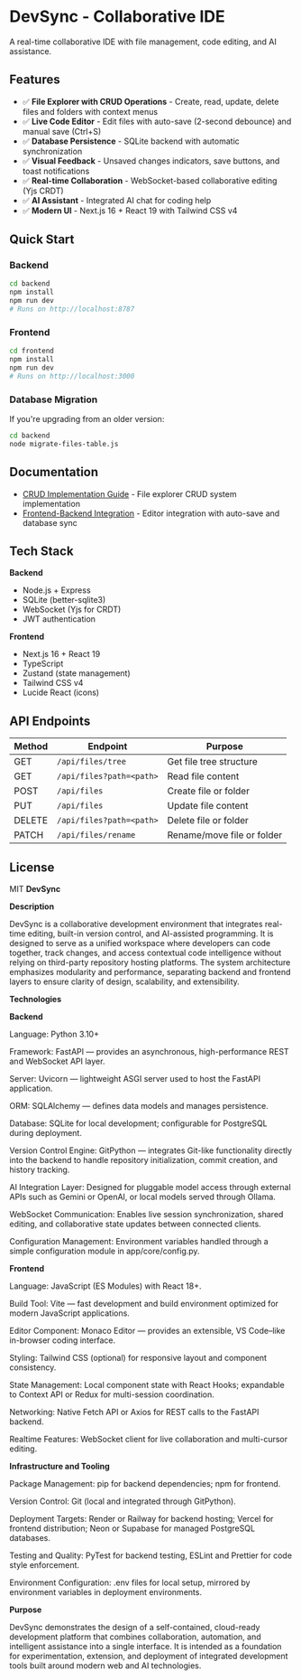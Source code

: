 # DevSync - Collaborative IDE

A real-time collaborative IDE with file management, code editing, and AI assistance.

## Features

- ✅ **File Explorer with CRUD Operations** - Create, read, update, delete files and folders with context menus
- ✅ **Live Code Editor** - Edit files with auto-save (2-second debounce) and manual save (Ctrl+S)
- ✅ **Database Persistence** - SQLite backend with automatic synchronization
- ✅ **Visual Feedback** - Unsaved changes indicators, save buttons, and toast notifications
- ✅ **Real-time Collaboration** - WebSocket-based collaborative editing (Yjs CRDT)
- ✅ **AI Assistant** - Integrated AI chat for coding help
- ✅ **Modern UI** - Next.js 16 + React 19 with Tailwind CSS v4

## Quick Start

### Backend
```bash
cd backend
npm install
npm run dev
# Runs on http://localhost:8787
```

### Frontend
```bash
cd frontend
npm install
npm run dev
# Runs on http://localhost:3000
```

### Database Migration
If you're upgrading from an older version:
```bash
cd backend
node migrate-files-table.js
```

## Documentation

- [CRUD Implementation Guide](CRUD_IMPLEMENTATION.md) - File explorer CRUD system implementation
- [Frontend-Backend Integration](FRONTEND_BACKEND_INTEGRATION.md) - Editor integration with auto-save and database sync

## Tech Stack

**Backend**
- Node.js + Express
- SQLite (better-sqlite3)
- WebSocket (Yjs for CRDT)
- JWT authentication

**Frontend**
- Next.js 16 + React 19
- TypeScript
- Zustand (state management)
- Tailwind CSS v4
- Lucide React (icons)

## API Endpoints

| Method | Endpoint | Purpose |
|--------|----------|---------|
| GET | `/api/files/tree` | Get file tree structure |
| GET | `/api/files?path=<path>` | Read file content |
| POST | `/api/files` | Create file or folder |
| PUT | `/api/files` | Update file content |
| DELETE | `/api/files?path=<path>` | Delete file or folder |
| PATCH | `/api/files/rename` | Rename/move file or folder |

## License

MIT
**DevSync**





**Description**

DevSync is a collaborative development environment that integrates real-time editing, built-in version control, and AI-assisted programming.
It is designed to serve as a unified workspace where developers can code together, track changes, and access contextual code intelligence without relying on third-party repository hosting platforms.
The system architecture emphasizes modularity and performance, separating backend and frontend layers to ensure clarity of design, scalability, and extensibility.

**Technologies**


**Backend**

Language: Python 3.10+

Framework: FastAPI — provides an asynchronous, high-performance REST and WebSocket API layer.

Server: Uvicorn — lightweight ASGI server used to host the FastAPI application.

ORM: SQLAlchemy — defines data models and manages persistence.

Database: SQLite for local development; configurable for PostgreSQL during deployment.

Version Control Engine: GitPython — integrates Git-like functionality directly into the backend to handle repository initialization, commit creation, and history tracking.

AI Integration Layer: Designed for pluggable model access through external APIs such as Gemini or OpenAI, or local models served through Ollama.

WebSocket Communication: Enables live session synchronization, shared editing, and collaborative state updates between connected clients.

Configuration Management: Environment variables handled through a simple configuration module in app/core/config.py.

**Frontend**

Language: JavaScript (ES Modules) with React 18+.

Build Tool: Vite — fast development and build environment optimized for modern JavaScript applications.

Editor Component: Monaco Editor — provides an extensible, VS Code–like in-browser coding interface.

Styling: Tailwind CSS (optional) for responsive layout and component consistency.

State Management: Local component state with React Hooks; expandable to Context API or Redux for multi-session coordination.

Networking: Native Fetch API or Axios for REST calls to the FastAPI backend.

Realtime Features: WebSocket client for live collaboration and multi-cursor editing.

**Infrastructure and Tooling** 

Package Management: pip for backend dependencies; npm for frontend.

Version Control: Git (local and integrated through GitPython).

Deployment Targets: Render or Railway for backend hosting; Vercel for frontend distribution; Neon or Supabase for managed PostgreSQL databases.

Testing and Quality: PyTest for backend testing, ESLint and Prettier for code style enforcement.

Environment Configuration: .env files for local setup, mirrored by environment variables in deployment environments.

**Purpose**

DevSync demonstrates the design of a self-contained, cloud-ready development platform that combines collaboration, automation, and intelligent assistance into a single interface.
It is intended as a foundation for experimentation, extension, and deployment of integrated development tools built around modern web and AI technologies.
